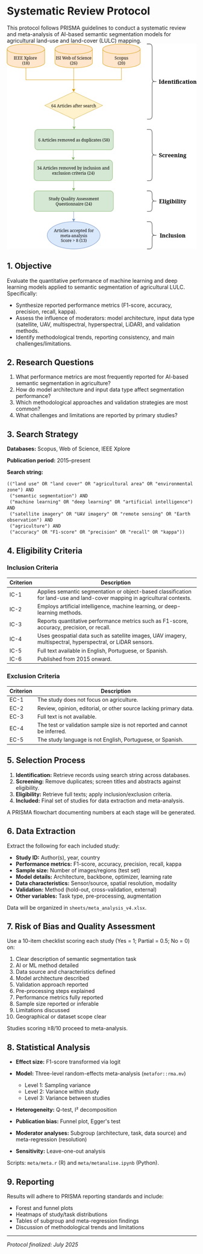 # Systematic Review Protocol

This protocol follows PRISMA guidelines to conduct a systematic review and meta-analysis of AI-based semantic segmentation models for agricultural land-use and land-cover (LULC) mapping.
![protocol_diagram](flow.png)

## 1. Objective

Evaluate the quantitative performance of machine learning and deep learning models applied to semantic segmentation of agricultural LULC. Specifically:

* Synthesize reported performance metrics (F1-score, accuracy, precision, recall, kappa).
* Assess the influence of moderators: model architecture, input data type (satellite, UAV, multispectral, hyperspectral, LiDAR), and validation methods.
* Identify methodological trends, reporting consistency, and main challenges/limitations.

## 2. Research Questions

1. What performance metrics are most frequently reported for AI-based semantic segmentation in agriculture?
2. How do model architecture and input data type affect segmentation performance?
3. Which methodological approaches and validation strategies are most common?
4. What challenges and limitations are reported by primary studies?

## 3. Search Strategy

**Databases:** Scopus, Web of Science, IEEE Xplore

**Publication period:** 2015–present

**Search string:**

```text
(("land use" OR "land cover" OR "agricultural area" OR "environmental zone") AND
 ("semantic segmentation") AND
 ("machine learning" OR "deep learning" OR "artificial intelligence") AND
 ("satellite imagery" OR "UAV imagery" OR "remote sensing" OR "Earth observation") AND
 ("agriculture") AND
 ("accuracy" OR "F1-score" OR "precision" OR "recall" OR "kappa"))
```

## 4. Eligibility Criteria

### Inclusion Criteria

| Criterion | Description                                                                                                                |
| --------- | -------------------------------------------------------------------------------------------------------------------------- |
| IC-1      | Applies semantic segmentation or object-based classification for land-use and land-cover mapping in agricultural contexts. |
| IC-2      | Employs artificial intelligence, machine learning, or deep-learning methods.                                               |
| IC-3      | Reports quantitative performance metrics such as F1-score, accuracy, precision, or recall.                                 |
| IC-4      | Uses geospatial data such as satellite images, UAV imagery, multispectral, hyperspectral, or LiDAR sensors.                |
| IC-5      | Full text available in English, Portuguese, or Spanish.                                                                    |
| IC-6      | Published from 2015 onward.                                                                                                |

### Exclusion Criteria

| Criterion | Description                                                                |
| --------- | -------------------------------------------------------------------------- |
| EC-1      | The study does not focus on agriculture.                                   |
| EC-2      | Review, opinion, editorial, or other source lacking primary data.          |
| EC-3      | Full text is not available.                                                |
| EC-4      | The test or validation sample size is not reported and cannot be inferred. |
| EC-5      | The study language is not English, Portuguese, or Spanish.                 |

## 5. Selection Process

1. **Identification:** Retrieve records using search string across databases.
2. **Screening:** Remove duplicates; screen titles and abstracts against eligibility.
3. **Eligibility:** Retrieve full texts; apply inclusion/exclusion criteria.
4. **Included:** Final set of studies for data extraction and meta-analysis.

A PRISMA flowchart documenting numbers at each stage will be generated.

## 6. Data Extraction

Extract the following for each included study:

* **Study ID:** Author(s), year, country
* **Performance metrics:** F1-score, accuracy, precision, recall, kappa
* **Sample size:** Number of images/regions (test set)
* **Model details:** Architecture, backbone, optimizer, learning rate
* **Data characteristics:** Sensor/source, spatial resolution, modality
* **Validation:** Method (hold-out, cross-validation, external)
* **Other variables:** Task type, pre-processing, augmentation

Data will be organized in `sheets/meta_analysis_v4.xlsx`.

## 7. Risk of Bias and Quality Assessment

Use a 10-item checklist scoring each study (Yes = 1; Partial = 0.5; No = 0) on:

1. Clear description of semantic segmentation task
2. AI or ML method detailed
3. Data source and characteristics defined
4. Model architecture described
5. Validation approach reported
6. Pre-processing steps explained
7. Performance metrics fully reported
8. Sample size reported or inferable
9. Limitations discussed
10. Geographical or dataset scope clear

Studies scoring ≥8/10 proceed to meta-analysis.

## 8. Statistical Analysis

* **Effect size:** F1-score transformed via logit
* **Model:** Three-level random-effects meta-analysis (`metafor::rma.mv`)

  * Level 1: Sampling variance
  * Level 2: Variance within study
  * Level 3: Variance between studies
* **Heterogeneity:** Q-test, I² decomposition
* **Publication bias:** Funnel plot, Egger's test
* **Moderator analyses:** Subgroup (architecture, task, data source) and meta-regression (resolution)
* **Sensitivity:** Leave-one-out analysis

Scripts: `meta/meta.r` (R) and `meta/metanalise.ipynb` (Python).

## 9. Reporting

Results will adhere to PRISMA reporting standards and include:

* Forest and funnel plots
* Heatmaps of study/task distributions
* Tables of subgroup and meta-regression findings
* Discussion of methodological trends and limitations

---

*Protocol finalized: July 2025*

